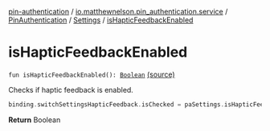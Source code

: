 [pin-authentication](../../../index.md) / [io.matthewnelson.pin_authentication.service](../../index.md) / [PinAuthentication](../index.md) / [Settings](index.md) / [isHapticFeedbackEnabled](./is-haptic-feedback-enabled.md)

# isHapticFeedbackEnabled

`fun isHapticFeedbackEnabled(): `[`Boolean`](https://kotlinlang.org/api/latest/jvm/stdlib/kotlin/-boolean/index.html) [(source)](https://github.com/05nelsonm/pin-authentication/blob/master/pin-authentication/src/main/java/io/matthewnelson/pin_authentication/service/PinAuthentication.kt#L855)

Checks if haptic feedback is enabled.

``` kotlin
binding.switchSettingsHapticFeedback.isChecked = paSettings.isHapticFeedbackEnabled()
```

**Return**
Boolean

